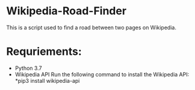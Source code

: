 # Wikipedia-Road-Finder
This is a script used to find a road between two pages on Wikipedia.

# Requriements: 
* Python 3.7
* Wikipedia API
Run the following command to install the Wikipedia API:
*pip3 install wikipedia-api

